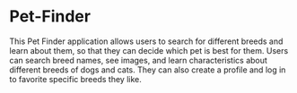 # Pet-Finder

This Pet Finder application allows users to search for different breeds and learn about them, so that they can decide which pet is best for them. Users can search breed names, see images, and learn characteristics about different breeds of dogs and cats. They can also create a profile and log in to favorite specific breeds they like.
